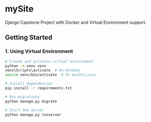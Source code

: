 # mySite

Django Capstone Project with Docker and Virtual Environment support.

## Getting Started

### 1. Using Virtual Environment
```bash
# Create and activate virtual environment
python -m venv venv
venv\Scripts\activate  # On Windows
source venv/bin/activate  # On macOS/Linux

# Install dependencies
pip install -r requirements.txt

# Run migrations
python manage.py migrate

# Start the server
python manage.py runserver
